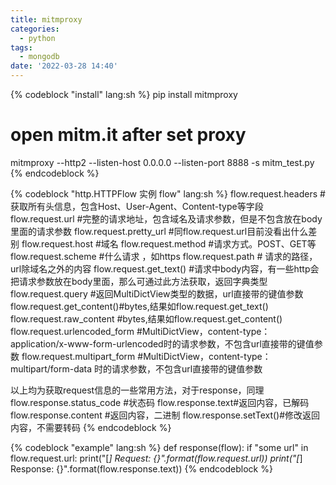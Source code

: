 ```yaml
---
title: mitmproxy
categories:
  - python
tags:
  - mongodb
date: '2022-03-28 14:40'
---
```


{% codeblock "install" lang:sh %}
pip install mitmproxy
# open mitm.it after set proxy
mitmproxy --http2 --listen-host 0.0.0.0 --listen-port 8888 -s mitm_test.py
{% endcodeblock %}

{% codeblock "http.HTTPFlow 实例 flow" lang:sh %}
flow.request.headers #获取所有头信息，包含Host、User-Agent、Content-type等字段
flow.request.url #完整的请求地址，包含域名及请求参数，但是不包含放在body里面的请求参数
flow.request.pretty_url #同flow.request.url目前没看出什么差别
flow.request.host #域名
flow.request.method #请求方式。POST、GET等
flow.request.scheme #什么请求 ，如https
flow.request.path # 请求的路径，url除域名之外的内容
flow.request.get_text() #请求中body内容，有一些http会把请求参数放在body里面，那么可通过此方法获取，返回字典类型
flow.request.query #返回MultiDictView类型的数据，url直接带的键值参数
flow.request.get_content()#bytes,结果如flow.request.get_text()
flow.request.raw_content #bytes,结果如flow.request.get_content()
flow.request.urlencoded_form #MultiDictView，content-type：application/x-www-form-urlencoded时的请求参数，不包含url直接带的键值参数
flow.request.multipart_form #MultiDictView，content-type：multipart/form-data
时的请求参数，不包含url直接带的键值参数

以上均为获取request信息的一些常用方法，对于response，同理
flow.response.status_code #状态码
flow.response.text#返回内容，已解码
flow.response.content #返回内容，二进制
flow.response.setText()#修改返回内容，不需要转码
{% endcodeblock %}

{% codeblock "example" lang:sh %}
def response(flow):
    if "some url" in flow.request.url:
        print("[*] Request: {}".format(flow.request.url))
        print("[*] Response: {}".format(flow.response.text))
{% endcodeblock %}
